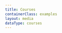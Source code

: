 ```yaml
---
title: Courses
containerClass: examples
layout: media
dataType: courses
---
```


<!--
  If you're looking to add content to our Courses page,
  Go to ../../_data/courses.json and add your course.
-->
